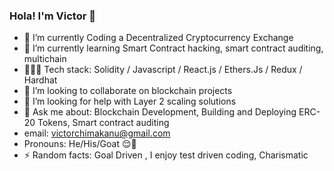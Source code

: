 ### Hola! I'm Victor 👋

- 🔭 I’m currently Coding a Decentralized Cryptocurrency Exchange
- 🌱 I’m currently learning Smart Contract hacking, smart contract auditing, multichain
- 👨🏾‍💻 Tech stack: Solidity / Javascript / React.js / Ethers.Js / Redux / Hardhat
- 🤝 I’m looking to collaborate on blockchain projects
- 🤔 I’m looking for help with Layer 2 scaling solutions 
- 💬 Ask me about: Blockchain Development, Building and Deploying ERC-20 Tokens, Smart contract auditing 
-  email: victorchimakanu@gmail.com 
- Pronouns: He/His/Goat 😌🐐
- ⚡ Random facts: Goal Driven , I enjoy test driven coding, Charismatic 


